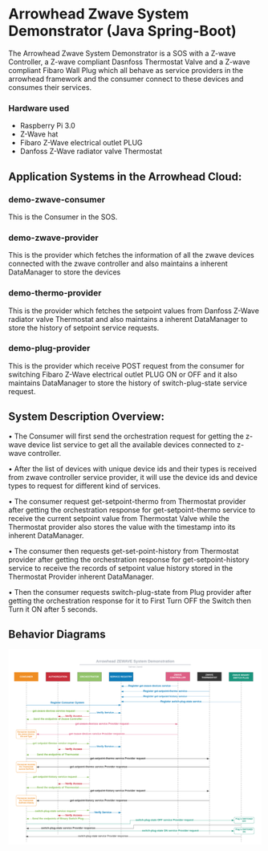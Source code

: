 # Arrowhead Zwave System Demonstrator (Java Spring-Boot)
The Arrowhead Zwave System Demonstrator is a SOS with a Z-wave Controller, a Z-wave compliant Dasnfoss Thermostat Valve and a Z-wave compliant Fibaro Wall Plug which all behave as service providers in the arrowhead framework and the consumer connect to these devices and consumes their services. 


### Hardware used
- Raspberry Pi 3.0
- Z-Wave hat
- Fibaro Z-Wave electrical outlet  PLUG
- Danfoss Z-Wave radiator valve Thermostat


## Application Systems in the Arrowhead Cloud:
### demo-zwave-consumer
This is the Consumer in the SOS.
### demo-zwave-provider
This is the provider which fetches the information of all the zwave devices connected with the zwave controller and also maintains a inherent DataManager to store the devices
### demo-thermo-provider
This is the provider which fetches the setpoint values from Danfoss Z-Wave radiator valve Thermostat  and also maintains a inherent DataManager to store the history of setpoint service requests.
### demo-plug-provider
This is the provider which receive POST request from the consumer for switching Fibaro Z-Wave electrical outlet  PLUG ON or OFF and it also maintains DataManager to store the history of switch-plug-state service request.

## System Description Overview:

•	The Consumer will first send the orchestration request for getting the z-wave device list service to get all the available devices connected to z-wave controller.

•	After the list of devices with unique device ids and their types is received from zwave controller service provider, it will use the device ids and device types to request for different kind of services.

•	The consumer request get-setpoint-thermo from Thermostat provider after getting the orchestration response for get-setpoint-thermo service to receive the current setpoint value from Thermostat Valve while the Thermostat provider also stores the value with the timestamp into its inherent DataManager.

•	The consumer then requests get-set-point-history from Thermostat provider after getting the orchestration response for get-setpoint-history service to receive the records of setpoint value history stored in the Thermostat Provider inherent DataManager. 

•	Then the consumer requests switch-plug-state from Plug provider after getting the orchestration response for it to First Turn OFF the Switch then Turn it ON after 5 seconds.

##	Behavior Diagrams

![picture](ArrowheadZwaveSystemDemonstrator.png)

